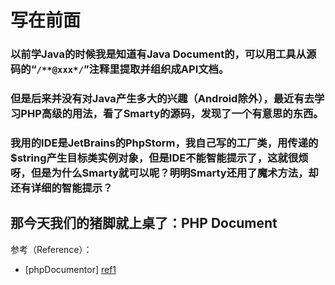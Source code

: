 [ref1]: https://manual.phpdoc.org/HTMLSmartyConverter/PHP/phpDocumentor/tutorial_tags.pkg.html "phpDocumentor tags"

# 写在前面

### 以前学Java的时候我是知道有Java Document的，可以用工具从源码的“``/**@xxx*/``”注释里提取并组织成API文档。
### 但是后来并没有对Java产生多大的兴趣（Android除外），最近有去学习PHP高级的用法，看了Smarty的源码，发现了一个有意思的东西。
### 我用的IDE是JetBrains的PhpStorm，我自己写的工厂类，用传递的$string产生目标类实例对象，但是IDE不能智能提示了，这就很烦呀，但是为什么Smarty就可以呢？明明Smarty还用了魔术方法，却还有详细的智能提示？

## 那今天我们的猪脚就上桌了：<b>PHP Document</b>

参考（Reference）：
+ [phpDocumentor] [ref1]
